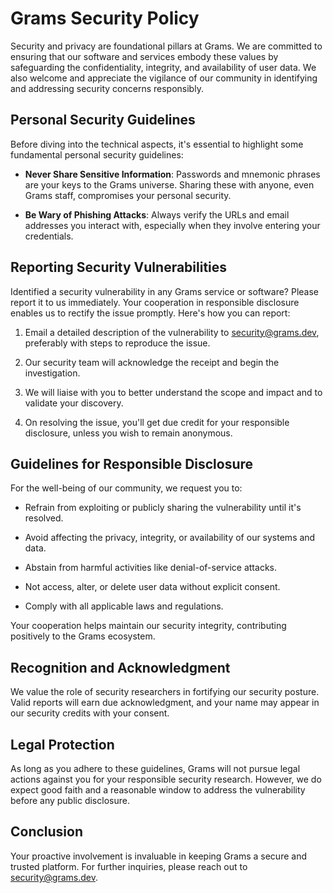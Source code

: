 # Grams Security Policy

Security and privacy are foundational pillars at Grams. We are committed to ensuring that our software and services embody these values by safeguarding the confidentiality, integrity, and availability of user data. We also welcome and appreciate the vigilance of our community in identifying and addressing security concerns responsibly.

## Personal Security Guidelines

Before diving into the technical aspects, it's essential to highlight some fundamental personal security guidelines:

- **Never Share Sensitive Information**: Passwords and mnemonic phrases are your keys to the Grams universe. Sharing these with anyone, even Grams staff, compromises your personal security.
  
- **Be Wary of Phishing Attacks**: Always verify the URLs and email addresses you interact with, especially when they involve entering your credentials.

## Reporting Security Vulnerabilities

Identified a security vulnerability in any Grams service or software? Please report it to us immediately. Your cooperation in responsible disclosure enables us to rectify the issue promptly. Here's how you can report:

1. Email a detailed description of the vulnerability to [security@grams.dev](mailto:security@grams.dev), preferably with steps to reproduce the issue.

2. Our security team will acknowledge the receipt and begin the investigation.

3. We will liaise with you to better understand the scope and impact and to validate your discovery.

4. On resolving the issue, you'll get due credit for your responsible disclosure, unless you wish to remain anonymous.

## Guidelines for Responsible Disclosure

For the well-being of our community, we request you to:

- Refrain from exploiting or publicly sharing the vulnerability until it's resolved.
  
- Avoid affecting the privacy, integrity, or availability of our systems and data.

- Abstain from harmful activities like denial-of-service attacks.

- Not access, alter, or delete user data without explicit consent.

- Comply with all applicable laws and regulations.

Your cooperation helps maintain our security integrity, contributing positively to the Grams ecosystem.

## Recognition and Acknowledgment

We value the role of security researchers in fortifying our security posture. Valid reports will earn due acknowledgment, and your name may appear in our security credits with your consent.

## Legal Protection

As long as you adhere to these guidelines, Grams will not pursue legal actions against you for your responsible security research. However, we do expect good faith and a reasonable window to address the vulnerability before any public disclosure.

## Conclusion

Your proactive involvement is invaluable in keeping Grams a secure and trusted platform. For further inquiries, please reach out to [security@grams.dev](mailto:security@grams.dev).
